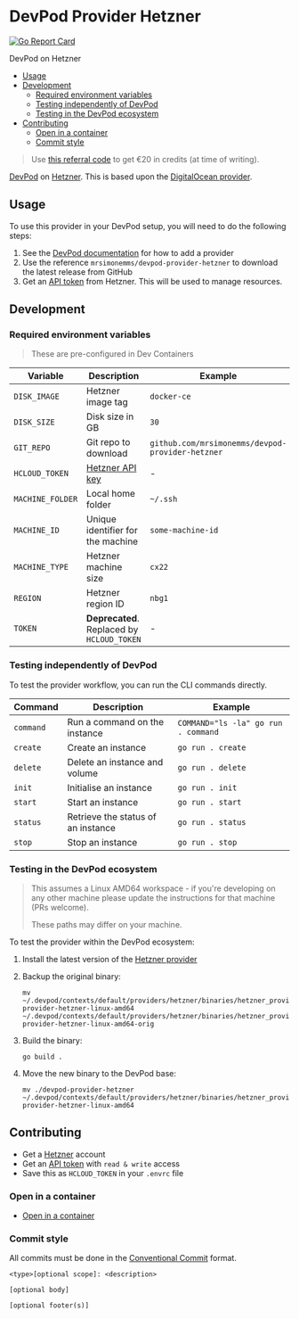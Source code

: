 # DevPod Provider Hetzner

<!-- markdownlint-disable-next-line MD013 MD034 -->
[![Go Report Card](https://goreportcard.com/badge/github.com/mrsimonemms/devpod-provider-hetzner)](https://goreportcard.com/report/github.com/mrsimonemms/devpod-provider-hetzner)

DevPod on Hetzner

<!-- toc -->

* [Usage](#usage)
* [Development](#development)
  * [Required environment variables](#required-environment-variables)
  * [Testing independently of DevPod](#testing-independently-of-devpod)
  * [Testing in the DevPod ecosystem](#testing-in-the-devpod-ecosystem)
* [Contributing](#contributing)
  * [Open in a container](#open-in-a-container)
  * [Commit style](#commit-style)

<!-- Regenerate with "pre-commit run -a markdown-toc" -->

<!-- tocstop -->

> Use [this referral code](https://hetzner.cloud/?ref=UWVUhEZNkm6p) to get €20 in
> credits (at time of writing).

[DevPod](https://devpod.sh/) on [Hetzner](https://hetzner.cloud/?ref=UWVUhEZNkm6p).
This is based upon the [DigitalOcean provider](https://github.com/loft-sh/devpod-provider-digitalocean).

## Usage

To use this provider in your DevPod setup, you will need to do the following steps:

1. See the [DevPod documentation](https://devpod.sh/docs/managing-providers/add-provider)
   for how to add a provider
1. Use the reference `mrsimonemms/devpod-provider-hetzner` to download the latest
   release from GitHub
1. Get an [API token](https://docs.hetzner.com/cloud/api/getting-started/generating-api-token/)
   from Hetzner. This will be used to manage resources.

## Development

### Required environment variables

> These are pre-configured in Dev Containers

| Variable | Description | Example |
| --- | --- | --- |
| `DISK_IMAGE` | Hetzner image tag | `docker-ce` |
| `DISK_SIZE` | Disk size in GB | `30` |
| `GIT_REPO` | Git repo to download | `github.com/mrsimonemms/devpod-provider-hetzner` |
| `HCLOUD_TOKEN` | [Hetzner API key](https://docs.hetzner.com/cloud/api/getting-started/generating-api-token/) | - |
| `MACHINE_FOLDER` | Local home folder | `~/.ssh` |
| `MACHINE_ID` | Unique identifier for the machine | `some-machine-id` |
| `MACHINE_TYPE` | Hetzner machine size | `cx22` |
| `REGION` | Hetzner region ID | `nbg1` |
| `TOKEN` | **Deprecated**. Replaced by `HCLOUD_TOKEN` | - |

### Testing independently of DevPod

To test the provider workflow, you can run the CLI commands directly.

| Command | Description | Example |
| --- | --- | --- |
| `command` | Run a command on the instance | `COMMAND="ls -la" go run . command` |
| `create` | Create an instance | `go run . create` |
| `delete` | Delete an instance and volume | `go run . delete` |
| `init` | Initialise an instance | `go run . init` |
| `start` | Start an instance | `go run . start` |
| `status` | Retrieve the status of an instance | `go run . status` |
| `stop` | Stop an instance | `go run . stop` |

### Testing in the DevPod ecosystem

> This assumes a Linux AMD64 workspace - if you're developing on any other machine
> please update the instructions for that machine (PRs welcome).
>
> These paths may differ on your machine.

To test the provider within the DevPod ecosystem:

1. Install the latest version of the [Hetzner provider](#usage)
1. Backup the original binary:

   ```shell
   mv ~/.devpod/contexts/default/providers/hetzner/binaries/hetzner_provider/devpod-provider-hetzner-linux-amd64 ~/.devpod/contexts/default/providers/hetzner/binaries/hetzner_provider/devpod-provider-hetzner-linux-amd64-orig
   ```

1. Build the binary:

   ```shell
   go build .
   ```

1. Move the new binary to the DevPod base:

   ```shell
   mv ./devpod-provider-hetzner ~/.devpod/contexts/default/providers/hetzner/binaries/hetzner_provider/devpod-provider-hetzner-linux-amd64
   ```

## Contributing

* Get a [Hetzner](https://hetzner.cloud/?ref=UWVUhEZNkm6p) account
* Get an [API token](https://docs.hetzner.com/cloud/api/getting-started/generating-api-token/)
  with `read & write` access
* Save this as `HCLOUD_TOKEN` in your `.envrc` file

### Open in a container

* [Open in a container](https://code.visualstudio.com/docs/devcontainers/containers)

### Commit style

All commits must be done in the [Conventional Commit](https://www.conventionalcommits.org)
format.

```git
<type>[optional scope]: <description>

[optional body]

[optional footer(s)]
```
